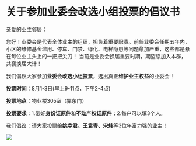 # 关于参加业委会改选小组投票的倡议书

亲爱的业主邻居：

您好！业委会是代表全体业主的组织，担负着重要职责。前任业委会任期五年内，小区的维修基金滥用、停车、门禁、绿化、电梯隐患等问题愈加严重，这些都是悬在每位业主头上的一把把尖刀！
当前是业委会换届重要时期，期望您加入本群，共襄换届大计！

我们倡议大家参加**业委会改选小组投票**，选出真正**维护业主权益**的业委会！

**投票时间**：8月1-3日(早上9-11点，下午2-4点)


**投票地点**：物业楼305室（靠东门）


**投票要求**：1.带好**身份证原件**和**不动产权证原件**；2.每户可以填3个人。


我们倡议：请大家投票给**姚幸君、王袁青、宋炜**等3位年富力强的业主！


![](https://i.loli.net/2021/07/30/oIUzdhB4PcRftbC.png)

